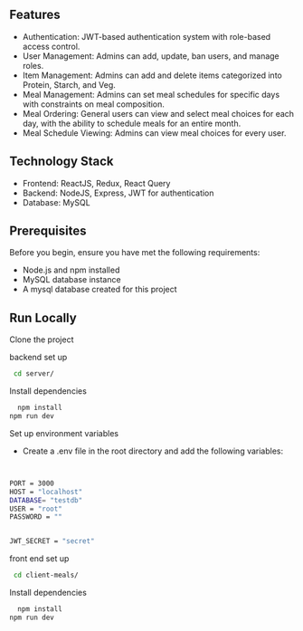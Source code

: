 

## Features

- Authentication: JWT-based authentication system with role-based access control.
- User Management: Admins can add, update, ban users, and manage roles.
- Item Management: Admins can add and delete items categorized into Protein, Starch, and Veg.
- Meal Management: Admins can set meal schedules for specific days with constraints on meal composition.
- Meal Ordering: General users can view and select meal choices for each day, with the ability to schedule meals for an entire month.
- Meal Schedule Viewing: Admins can view meal choices for every user.


##  Technology Stack
- Frontend: ReactJS, Redux, React Query
- Backend: NodeJS, Express, JWT for authentication
- Database: MySQL
## Prerequisites
Before you begin, ensure you have met the following requirements:
- Node.js and npm installed
- MySQL database instance
- A mysql database created for this project

## Run Locally

Clone the project


backend set up

```bash
 cd server/
```

Install dependencies

```bash
  npm install
npm run dev
```



Set up environment variables
- Create a .env file in the root directory and add the following variables:

```bash


PORT = 3000
HOST = "localhost"
DATABASE= "testdb"
USER = "root"
PASSWORD = ""


JWT_SECRET = "secret"
```

front end set up

```bash
 cd client-meals/
```

Install dependencies

```bash
  npm install
npm run dev
```



